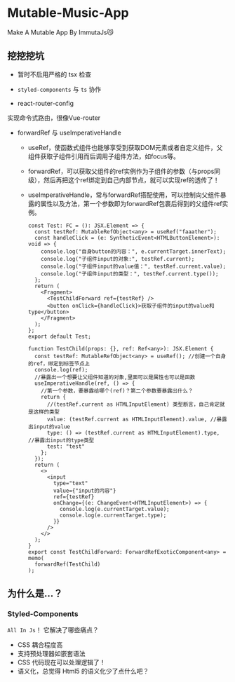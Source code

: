 # Mutable-Music-App

Make A Mutable App By ImmutaJs😼

## 挖挖挖坑

- 暂时不启用严格的 tsx 检查

- `styled-components` 与 `ts` 协作

- react-router-config

实现命令式路由，很像Vue-router

- forwardRef 与 useImperativeHandle

  - useRef，使函数式组件也能够享受到获取DOM元素或者自定义组件，父组件获取子组件引用而后调用子组件方法，如focus等。
  - forwardRef，可以获取父组件的ref实例作为子组件的参数（与props同级），然后再把这个ref绑定到自己内部节点，就可以实现ref的透传了！
  - useImperativeHandle，常与forwardRef搭配使用，可以控制向父组件暴露的属性以及方法，第一个参数即为forwardRef包裹后得到的父组件ref实例。

    ```tsx
    const Test: FC = (): JSX.Element => {
      const testRef: MutableRefObject<any> = useRef("faaather");
      const handleClick = (e: SyntheticEvent<HTMLButtonElement>): void => {
        console.log("自身button的内容：", e.currentTarget.innerText);
        console.log("子组件input的对象:", testRef.current);
        console.log("子组件input的value值：", testRef.current.value);
        console.log("子组件input的类型：", testRef.current.type());
      };
      return (
        <Fragment>
          <TestChildForward ref={testRef} />
          <button onClick={handleClick}>获取子组件的input的value和type</button>
        </Fragment>
      );
    };
    export default Test;

    function TestChild(props: {}, ref: Ref<any>): JSX.Element {
      const testRef: MutableRefObject<any> = useRef(); //创建一个自身的ref，绑定到标签节点上
      console.log(ref);
      //暴露出一个想要让父组件知道的对象,里面可以是属性也可以是函数
      useImperativeHandle(ref, () => {
        //第一个参数，要暴露给哪个(ref)？第二个参数要暴露出什么？
        return {
          //(testRef.current as HTMLInputElement) 类型断言，自己肯定就是这样的类型
          value: (testRef.current as HTMLInputElement).value, //暴露出input的value
          type: () => (testRef.current as HTMLInputElement).type, //暴露出input的type类型
          test: "test"
        };
      });
      return (
        <>
          <input
            type="text"
            value={"input的内容"}
            ref={testRef}
            onChange={(e: ChangeEvent<HTMLInputElement>) => {
              console.log(e.currentTarget.value);
              console.log(e.currentTarget.type);
            }}
          />
        </>
      );
    }
    export const TestChildForward: ForwardRefExoticComponent<any> = memo(
      forwardRef(TestChild)
    );

    ```

## 为什么是...？

### Styled-Components

`All In Js`！
它解决了哪些痛点？

- CSS 耦合程度高
- 支持预处理器如嵌套语法
- CSS 代码现在可以处理逻辑了！
- 语义化，总觉得 Html5 的语义化少了点什么吧？
